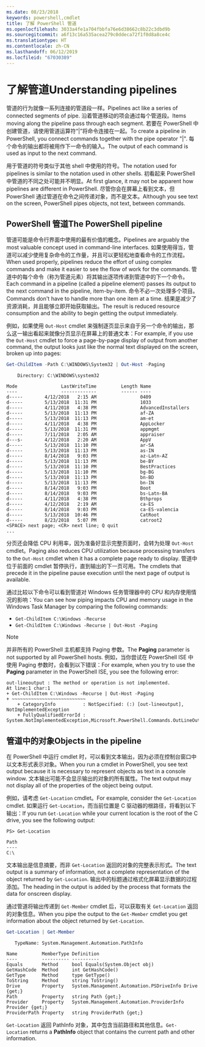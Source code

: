 ```yaml
---
ms.date: 08/23/2018
keywords: powershell,cmdlet
title: 了解 PowerShell 管道
ms.openlocfilehash: 3033a4fe1a704fbbfa76e6d38662c8b22c3dbd9b
ms.sourcegitcommit: a6f13c16a535acea279c0ddeca72f1f0d8a8ce4c
ms.translationtype: HT
ms.contentlocale: zh-CN
ms.lasthandoff: 06/12/2019
ms.locfileid: "67030389"
---
```

# <a name="understanding-pipelines"></a><span data-ttu-id="aed19-103">了解管道</span><span class="sxs-lookup"><span data-stu-id="aed19-103">Understanding pipelines</span></span>

<span data-ttu-id="aed19-104">管道的行为就像一系列连接的管道段一样。</span><span class="sxs-lookup"><span data-stu-id="aed19-104">Pipelines act like a series of connected segments of pipe.</span></span> <span data-ttu-id="aed19-105">沿着管道移动的项会通过每个管道段。</span><span class="sxs-lookup"><span data-stu-id="aed19-105">Items moving along the pipeline pass through each segment.</span></span> <span data-ttu-id="aed19-106">若要在 PowerShell 中创建管道，请使用管道运算符“|”将命令连接在一起。</span><span class="sxs-lookup"><span data-stu-id="aed19-106">To create a pipeline in PowerShell, you connect commands together with the pipe operator "|".</span></span> <span data-ttu-id="aed19-107">每个命令的输出都将被用作下一命令的输入。</span><span class="sxs-lookup"><span data-stu-id="aed19-107">The output of each command is used as input to the next command.</span></span>

<span data-ttu-id="aed19-108">用于管道的符号类似于其他 shell 中使用的符号。</span><span class="sxs-lookup"><span data-stu-id="aed19-108">The notation used for pipelines is similar to the notation used in other shells.</span></span> <span data-ttu-id="aed19-109">初看起来 PowerShell 中管道的不同之处可能并不明显。</span><span class="sxs-lookup"><span data-stu-id="aed19-109">At first glance, it may not be apparent how pipelines are different in PowerShell.</span></span> <span data-ttu-id="aed19-110">尽管你会在屏幕上看到文本，但 PowerShell 通过管道在命令之间传递对象，而不是文本。</span><span class="sxs-lookup"><span data-stu-id="aed19-110">Although you see text on the screen, PowerShell pipes objects, not text, between commands.</span></span>

## <a name="the-powershell-pipeline"></a><span data-ttu-id="aed19-111">PowerShell 管道</span><span class="sxs-lookup"><span data-stu-id="aed19-111">The PowerShell pipeline</span></span>

<span data-ttu-id="aed19-112">管道可能是命令行界面中使用的最有价值的概念。</span><span class="sxs-lookup"><span data-stu-id="aed19-112">Pipelines are arguably the most valuable concept used in command-line interfaces.</span></span> <span data-ttu-id="aed19-113">如果使用得当，管道可以减少使用复杂命令的工作量，并且可以更轻松地查看命令的工作流程。</span><span class="sxs-lookup"><span data-stu-id="aed19-113">When used properly, pipelines reduce the effort of using complex commands and make it easier to see the flow of work for the commands.</span></span> <span data-ttu-id="aed19-114">管道中的每个命令（称为管道元素）将其输出逐项传递到管道中的下一个命令。</span><span class="sxs-lookup"><span data-stu-id="aed19-114">Each command in a pipeline (called a pipeline element) passes its output to the next command in the pipeline, item-by-item.</span></span> <span data-ttu-id="aed19-115">命令不必一次处理多个项目。</span><span class="sxs-lookup"><span data-stu-id="aed19-115">Commands don't have to handle more than one item at a time.</span></span> <span data-ttu-id="aed19-116">结果是减少了资源消耗，并且能够立即开始获取输出。</span><span class="sxs-lookup"><span data-stu-id="aed19-116">The result is reduced resource consumption and the ability to begin getting the output immediately.</span></span>

<span data-ttu-id="aed19-117">例如，如果使用 `Out-Host` cmdlet 来强制逐页显示来自于另一个命令的输出，那么这一输出看起来就像分页显示在屏幕上的普通文本：</span><span class="sxs-lookup"><span data-stu-id="aed19-117">For example, if you use the `Out-Host` cmdlet to force a page-by-page display of output from another command, the output looks just like the normal text displayed on the screen, broken up into pages:</span></span>

```powershell
Get-ChildItem -Path C:\WINDOWS\System32 | Out-Host -Paging
```

```Output
    Directory: C:\WINDOWS\system32

Mode                LastWriteTime         Length Name
----                -------------         ------ ----
d-----        4/12/2018   2:15 AM                0409
d-----        5/13/2018  11:31 PM                1033
d-----        4/11/2018   4:38 PM                AdvancedInstallers
d-----        5/13/2018  11:13 PM                af-ZA
d-----        5/13/2018  11:13 PM                am-et
d-----        4/11/2018   4:38 PM                AppLocker
d-----        5/13/2018  11:31 PM                appmgmt
d-----        7/11/2018   2:05 AM                appraiser
d---s-        4/12/2018   2:20 AM                AppV
d-----        5/13/2018  11:10 PM                ar-SA
d-----        5/13/2018  11:13 PM                as-IN
d-----        8/14/2018   9:03 PM                az-Latn-AZ
d-----        5/13/2018  11:13 PM                be-BY
d-----        5/13/2018  11:10 PM                BestPractices
d-----        5/13/2018  11:10 PM                bg-BG
d-----        5/13/2018  11:13 PM                bn-BD
d-----        5/13/2018  11:13 PM                bn-IN
d-----        8/14/2018   9:03 PM                Boot
d-----        8/14/2018   9:03 PM                bs-Latn-BA
d-----        4/11/2018   4:38 PM                Bthprops
d-----        4/12/2018   2:19 AM                ca-ES
d-----        8/14/2018   9:03 PM                ca-ES-valencia
d-----        5/13/2018  10:46 PM                CatRoot
d-----        8/23/2018   5:07 PM                catroot2
<SPACE> next page; <CR> next line; Q quit
...
```

<span data-ttu-id="aed19-118">分页还会降低 CPU 利用率，因为准备好显示完整页面时，会转为处理 `Out-Host` cmdlet。</span><span class="sxs-lookup"><span data-stu-id="aed19-118">Paging also reduces CPU utilization because processing transfers to the `Out-Host` cmdlet when it has a complete page ready to display.</span></span> <span data-ttu-id="aed19-119">管道中位于前面的 cmdlet 暂停执行，直到输出的下一页可用。</span><span class="sxs-lookup"><span data-stu-id="aed19-119">The cmdlets that precede it in the pipeline pause execution until the next page of output is available.</span></span>

<span data-ttu-id="aed19-120">通过比较以下命令可以看到管道对 Windows 任务管理器中的 CPU 和内存使用情况的影响：</span><span class="sxs-lookup"><span data-stu-id="aed19-120">You can see how piping impacts CPU and memory usage in the Windows Task Manager by comparing the following commands:</span></span>

- `Get-ChildItem C:\Windows -Recurse`
- `Get-ChildItem C:\Windows -Recurse | Out-Host -Paging`

> [!NOTE]
> <span data-ttu-id="aed19-121">并非所有的 PowerShell 主机都支持 Paging 参数。</span><span class="sxs-lookup"><span data-stu-id="aed19-121">The **Paging** parameter is not supported by all PowerShell hosts.</span></span> <span data-ttu-id="aed19-122">例如，当你尝试在 PowerShell ISE 中使用 Paging 参数时，会看到以下错误：</span><span class="sxs-lookup"><span data-stu-id="aed19-122">For example, when you try to use the **Paging** parameter in the PowerShell ISE, you see the following error:</span></span>
>
> ```Output
> out-lineoutput : The method or operation is not implemented.
> At line:1 char:1
> + Get-ChildItem C:\Windows -Recurse | Out-Host -Paging
> + ~~~~~~~~~~~~~~~~~~~~~~~~~~~
>     + CategoryInfo          : NotSpecified: (:) [out-lineoutput], NotImplementedException
>     + FullyQualifiedErrorId : System.NotImplementedException,Microsoft.PowerShell.Commands.OutLineOutputCommand
> ```

## <a name="objects-in-the-pipeline"></a><span data-ttu-id="aed19-123">管道中的对象</span><span class="sxs-lookup"><span data-stu-id="aed19-123">Objects in the pipeline</span></span>

<span data-ttu-id="aed19-124">在 PowerShell 中运行 cmdlet 时，可以看到文本输出，因为必须在控制台窗口中以文本形式表示对象。</span><span class="sxs-lookup"><span data-stu-id="aed19-124">When you run a cmdlet in PowerShell, you see text output because it is necessary to represent objects as text in a console window.</span></span> <span data-ttu-id="aed19-125">文本输出可能不会显示输出的对象的所有属性。</span><span class="sxs-lookup"><span data-stu-id="aed19-125">The text output may not display all of the properties of the object being output.</span></span>

<span data-ttu-id="aed19-126">例如，请考虑 `Get-Location` cmdlet。</span><span class="sxs-lookup"><span data-stu-id="aed19-126">For example, consider the `Get-Location` cmdlet.</span></span> <span data-ttu-id="aed19-127">如果运行 `Get-Location`，而当前位置是 C 驱动器的根路径，将看到以下输出：</span><span class="sxs-lookup"><span data-stu-id="aed19-127">If you run `Get-Location` while your current location is the root of the C drive, you see the following output:</span></span>

```
PS> Get-Location

Path
----
C:\
```

<span data-ttu-id="aed19-128">文本输出是信息摘要，而非 `Get-Location` 返回的对象的完整表示形式。</span><span class="sxs-lookup"><span data-stu-id="aed19-128">The text output is a summary of information, not a complete representation of the object returned by `Get-Location`.</span></span> <span data-ttu-id="aed19-129">输出中的标题通过格式化屏幕显示数据的过程添加。</span><span class="sxs-lookup"><span data-stu-id="aed19-129">The heading in the output is added by the process that formats the data for onscreen display.</span></span>

<span data-ttu-id="aed19-130">通过管道将输出传递到 `Get-Member` cmdlet 后，可以获取有关 `Get-Location` 返回的对象信息。</span><span class="sxs-lookup"><span data-stu-id="aed19-130">When you pipe the output to the `Get-Member` cmdlet you get information about the object returned by `Get-Location`.</span></span>

```powershell
Get-Location | Get-Member
```

```Output
   TypeName: System.Management.Automation.PathInfo

Name         MemberType Definition
----         ---------- ----------
Equals       Method     bool Equals(System.Object obj)
GetHashCode  Method     int GetHashCode()
GetType      Method     type GetType()
ToString     Method     string ToString()
Drive        Property   System.Management.Automation.PSDriveInfo Drive {get;}
Path         Property   string Path {get;}
Provider     Property   System.Management.Automation.ProviderInfo Provider {get;}
ProviderPath Property   string ProviderPath {get;}
```

<span data-ttu-id="aed19-131">`Get-Location` 返回 PathInfo 对象，其中包含当前路径和其他信息。</span><span class="sxs-lookup"><span data-stu-id="aed19-131">`Get-Location` returns a **PathInfo** object that contains the current path and other information.</span></span>
